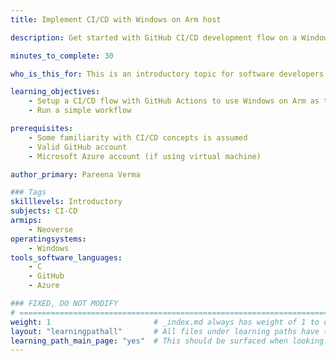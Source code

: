 ```yaml
---
title: Implement CI/CD with Windows on Arm host

description: Get started with GitHub CI/CD development flow on a Windows on Arm machine (or virtual machine).

minutes_to_complete: 30

who_is_this_for: This is an introductory topic for software developers interested in running their CI flows on Windows on Arm machines.

learning_objectives: 
    - Setup a CI/CD flow with GitHub Actions to use Windows on Arm as the self-hosted runner host
    - Run a simple workflow

prerequisites:
    - Some familiarity with CI/CD concepts is assumed
    - Valid GitHub account
    - Microsoft Azure account (if using virtual machine)

author_primary: Pareena Verma

### Tags
skilllevels: Introductory
subjects: CI-CD
armips:
    - Neoverse
operatingsystems:
    - Windows
tools_software_languages:
    - C
    - GitHub
    - Azure

### FIXED, DO NOT MODIFY
# ================================================================================
weight: 1                       # _index.md always has weight of 1 to order correctly
layout: "learningpathall"       # All files under learning paths have this same wrapper
learning_path_main_page: "yes"  # This should be surfaced when looking for related content. Only set for _index.md of learning path content.
---
```

